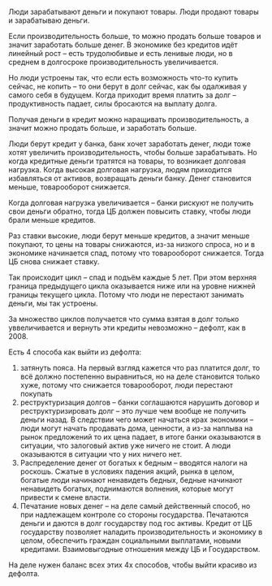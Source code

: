 Люди зарабатывают деньги и покупают товары.
Люди продают товары и зарабатываю деньги.

Если производительность больше, то можно продать больше товаров и значит заработать больше денег. В экономике без кредитов идёт линейный рост – есть трудолюбивые и есть ленивые люди, но в среднем в долгосроке производительность увеличивается.

Но люди устроены так, что если есть возможность что-то купить сейчас, не копить – то они берут в долг сейчас, как бы одалживая у самого себя в будущем.
Когда приходит время платить за долг – продуктивность падает, силы бросаются на выплату долга.

Получая деньги в кредит можно наращивать производительность, а значит можно продать больше, и заработать больше.

Люди берут кредит у банка, банк хочет заработать денег, люди тоже хотят увеличить производительность, чтобы больше зарабатывать.
Но когда кредитные деньги тратятся на товары, то возникает долговая нагрузка.
Когда высокая долговая нагрузка, людям приходится избавляться от активов, возвращать деньги банку. Денег становится меньше, товарооборот снижается.

Когда долговая нагрузка увеличивается – банки рискуют не получить свои деньги обратно, тогда ЦБ должен повысить ставку, чтобы люди брали меньше кредитов.

Раз ставки высокие, люди берут меньше кредитов, а значит меньше покупают, то цены на товары снижаются, из-за низкого спроса, но и в экономике начинается спад, потому что товарооборот снижается. Тогда ЦБ снова снижает ставку.

Так происходит цикл – спад и подъём каждые 5 лет.
При этом верхняя граница предыдущего цикла оказывается ниже или на уровне нижней границы текущего цикла. Потому что люди не перестают занимать деньги, мы так устроены.

За множество циклов получается что сумма взятая в долг только уввеличивается и вернуть эти кредиты невозможно – дефолт, как в 2008.

Есть 4 способа как выйти из дефолта:
1. затянуть пояса. На первый взгляд кажется что раз платится долг, то всё должно постепенно выравниться, но на деле становится только хуже, потому что снижается товарооборот, люди перестают покупать
2. реструктуризация долгов – банки соглашаются нарушить договор и реструктуризировать долг – это лучше чем вообще не получить деньги назад. В следствии чего может начаться крах экономики – люди могут начать продавать дома, ценности, а из-за наплыва на рынок предложений то их цена падает, в итоге банки оказываются в ситуации, что залоговый актив уже ничего не стоит. А люди оказываются в ситуации что у них ничего нет.
3. Распределение денег от богатых к бедным – вводятся налоги на роскошь. Сжатые в условиях падения акций, рынка в целом, богатые люди начинают ненавидеть бедных, бедные начинают ненавидеть богатых, поднимаются волнения, которые могут привести к смене власти.
4. Печатание новых денег – на деле самый действенный способ, но при надлежащем контроле со стороны государства. Печатаются деньги и даются в долг государству под гос активы. Кредит от ЦБ государству позволяет наладить производительность и экономику в целом, обеспечить граждан социальными выплатами, новыми кредитами. Взаимовыгодные отношения между ЦБ и Государством.

На деле нужен баланс всех этих 4х способов, чтобы выйти красиво из дефолта.
